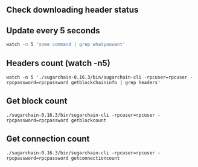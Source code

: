 Check downloading header status
-------------------------------

## Update every 5 seconds
```bash
watch -n 5 'some command | grep whatyouwant'
```

## Headers count (watch -n5)
```
watch -n 5 './sugarchain-0.16.3/bin/sugarchain-cli -rpcuser=rpcuser -rpcpassword=rpcpassword getblockchaininfo | grep headers'
```

## Get block count
```
./sugarchain-0.16.3/bin/sugarchain-cli -rpcuser=rpcuser -rpcpassword=rpcpassword getblockcount
```

## Get connection count
```
./sugarchain-0.16.3/bin/sugarchain-cli -rpcuser=rpcuser -rpcpassword=rpcpassword getconnectioncount
```
